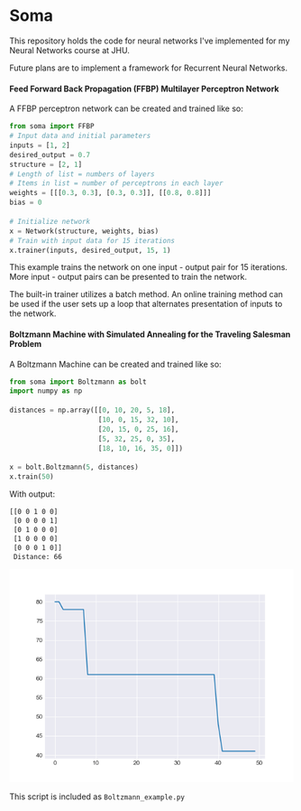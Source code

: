 
# Soma

This repository holds the code for neural networks I've implemented for my Neural Networks course at JHU.

Future plans are to implement a framework for Recurrent Neural Networks.

#### Feed Forward Back Propagation (FFBP) Multilayer Perceptron Network

A FFBP perceptron network can be created and trained like so:

```python
from soma import FFBP
# Input data and initial parameters
inputs = [1, 2]
desired_output = 0.7
structure = [2, 1]
# Length of list = numbers of layers
# Items in list = number of perceptrons in each layer
weights = [[[0.3, 0.3], [0.3, 0.3]], [[0.8, 0.8]]]
bias = 0

# Initialize network
x = Network(structure, weights, bias)
# Train with input data for 15 iterations
x.trainer(inputs, desired_output, 15, 1)
```
This example trains the network on one input - output pair for 15 iterations. More input - output pairs can be presented to train the network.

The built-in trainer utilizes a batch method. An online training method can be used if the user sets up a loop that alternates presentation of inputs to the network.


#### Boltzmann Machine with Simulated Annealing for the Traveling Salesman Problem

A Boltzmann Machine can be created and trained like so:

```python
from soma import Boltzmann as bolt
import numpy as np

distances = np.array([[0, 10, 20, 5, 18],
                      [10, 0, 15, 32, 10],
                      [20, 15, 0, 25, 16],
                      [5, 32, 25, 0, 35],
                      [18, 10, 16, 35, 0]])

x = bolt.Boltzmann(5, distances)
x.train(50)
```

With output:
```shell
[[0 0 1 0 0]
 [0 0 0 0 1]
 [0 1 0 0 0]
 [1 0 0 0 0]
 [0 0 0 1 0]]
 Distance: 66
```
![](Boltzmann_example.png)

This script is included as `Boltzmann_example.py`
